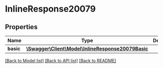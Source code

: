# InlineResponse20079

## Properties
Name | Type | Description | Notes
------------ | ------------- | ------------- | -------------
**basic** | [**\Swagger\Client\Model\InlineResponse20079Basic**](InlineResponse20079Basic.md) |  | [optional] 

[[Back to Model list]](../README.md#documentation-for-models) [[Back to API list]](../README.md#documentation-for-api-endpoints) [[Back to README]](../README.md)



